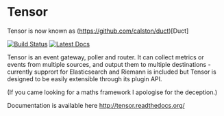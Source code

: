 Tensor
======

Tensor is now known as (https://github.com/calston/duct)[Duct]

[![Build Status](https://travis-ci.org/calston/tensor.png?branch=master)](https://travis-ci.org/calston/tensor) [![Latest Docs](https://readthedocs.org/projects/tensor/badge/?version=latest)](http://tensor.readthedocs.org)

Tensor is an event gateway, poller and router. It can collect metrics or events from multiple sources, and output them to multiple destinations - currently supprort for Elasticsearch and Riemann is included but Tensor is designed to be easily extensible through its plugin API.

(If you came looking for a maths framework I apologise for the deception.)

Documentation is available here http://tensor.readthedocs.org/
